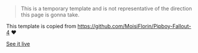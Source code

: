 > This is a temporary template and is not representative of the direction this page is gonna take. 

This template is copied from https://github.com/MoisiFlorin/Pipboy-Fallout-4 ♥

[See it live](https://krokette.github.io/)
